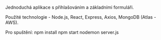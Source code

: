 Jednoduchá aplikace s přihlašováním a základními formuláři. 

Použité technologie - Node.js, React, Express, Axios, MongoDB (Atlas - AWS).

Pro spuštění:
npm install
npm start
nodemon server.js 

